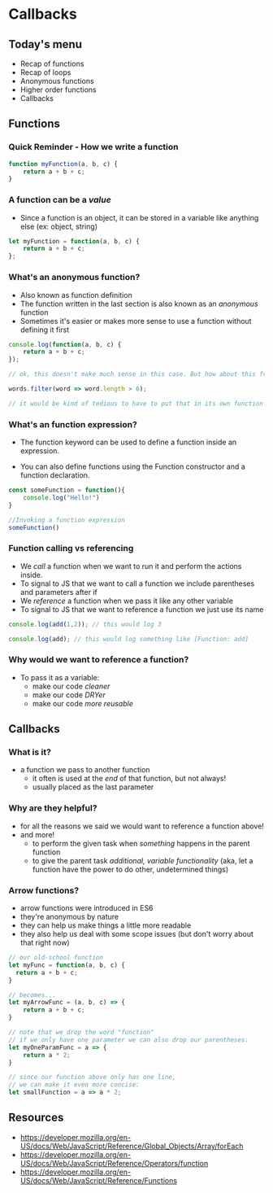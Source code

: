 # Callbacks

## Today's menu

- Recap of functions
- Recap of loops
- Anonymous functions
- Higher order functions
- Callbacks

## Functions

### Quick Reminder - How we write a function

```Javascript
function myFunction(a, b, c) {
    return a + b + c;
}
```

### A function can be a *value* 

- Since a function is an object, it can be stored in a variable like anything else (ex: object, string)

```Javascript
let myFunction = function(a, b, c) {
    return a + b + c;
};
```

### What's an anonymous function?

- Also known as function definition
- The function written in the last section is also known as an *anonymous* function
- Sometimes it's easier or makes more sense to use a function without defining it first 

```Javascript
console.log(function(a, b, c) {
    return a + b + c;
});

// ok, this doesn't make much sense in this case. But how about this from map:

words.filter(word => word.length > 6);

// it would be kind of tedious to have to put that in its own function
```

### What's an function expression?

- The function keyword can be used to define a function inside an expression.

- You can also define functions using the Function constructor and a function declaration.


```Javascript
const someFunction = function(){
    console.log("Hello!")
}

//Invoking a function expression
someFunction()
```

### Function calling vs referencing

- We *call* a function when we want to run it and perform the actions inside. 
- To signal to JS that we want to call a function we include parentheses and parameters after if
- We *reference* a function when we pass it like any other variable
- To signal to JS that we want to reference a function we just use its name

```Javascript
console.log(add(1,2)); // this would log 3

console.log(add); // this would log something like [Function: add]
```

### Why would we want to reference a function?

- To pass it as a variable:
  - make our code *cleaner*
  - make our code *DRYer*
  - make our code *more reusable*

## Callbacks

### What is it?

- a function we pass to another function
  - it often is used at the *end* of that function, but not always!
  - usually placed as the last parameter

### Why are they helpful?

- for all the reasons we said we would want to reference a function above!
- and more!
  - to perform the given task when *something* happens in the parent function
  - to give the parent task *additional, variable functionality* (aka, let a function have the power to do other, undetermined things)

### Arrow functions?

- arrow functions were introduced in ES6
- they're anonymous by nature
- they can help us make things a little more readable
- they also help us deal with some scope issues (but don't worry about that right now)

```Javascript
// our old-school function
let myFunc = function(a, b, c) {
  return a + b + c;
}

// becomes...
let myArrowFunc = (a, b, c) => {
    return a + b + c;
}

// note that we drop the word "function"
// if we only have one parameter we can also drop our parentheses:
let myOneParamFunc = a => {
    return a * 2;
}

// since our function above only has one line, 
// we can make it even more concise:
let smallFunction = a => a * 2;

```


## Resources

- https://developer.mozilla.org/en-US/docs/Web/JavaScript/Reference/Global_Objects/Array/forEach
- https://developer.mozilla.org/en-US/docs/Web/JavaScript/Reference/Operators/function
- https://developer.mozilla.org/en-US/docs/Web/JavaScript/Reference/Functions